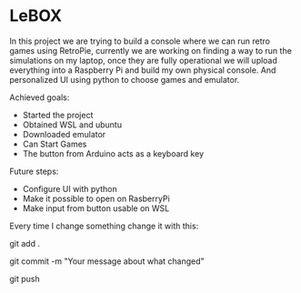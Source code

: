 # LeBOX


In this project we are trying to build a console where we can run retro games using RetroPie,
currently we are working on finding a way to run the simulations on my laptop, once they
are fully operational we will upload everything into a Raspberry Pi and build my
own physical console. And personalized UI using python to choose games and emulator.

Achieved goals:
- Started the project
- Obtained WSL and ubuntu
- Downloaded emulator
- Can Start Games
- The button from Arduino acts as a keyboard key


Future steps:
- Configure UI with python
- Make it possible to open on RasberryPi
- Make input from button usable on WSL


Every time I change something change it with this:

git add .

git commit -m "Your message about what changed" 

git push